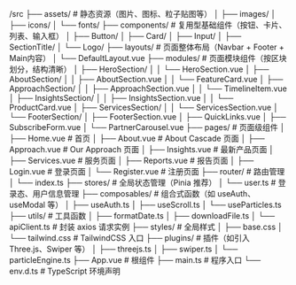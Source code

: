/src
├── assets/                # 静态资源（图片、图标、粒子贴图等）
│   ├── images/
│   ├── icons/
│   └── fonts/
├── components/            # 复用型基础组件（按钮、卡片、列表、输入框）
│   ├── Button/
│   ├── Card/
│   ├── Input/
│   ├── SectionTitle/
│   └── Logo/
├── layouts/               # 页面整体布局（Navbar + Footer + Main内容）
│   └── DefaultLayout.vue
├── modules/               # 页面模块组件（按区块划分，结构清晰）
│   ├── HeroSection/
│   │   └── HeroSection.vue
│   ├── AboutSection/
│   │   ├── AboutSection.vue
│   │   └── FeatureCard.vue
│   ├── ApproachSection/
│   │   ├── ApproachSection.vue
│   │   └── TimelineItem.vue
│   ├── InsightsSection/
│   │   ├── InsightsSection.vue
│   │   └── ProductCard.vue
│   ├── ServicesSection/
│   │   └── ServicesSection.vue
│   └── FooterSection/
│       ├── FooterSection.vue
│       ├── QuickLinks.vue
│       ├── SubscribeForm.vue
│       └── PartnerCarousel.vue
├── pages/                 # 页面级组件
│   ├── Home.vue           # 首页
│   ├── About.vue          # About Cascade 页面
│   ├── Approach.vue       # Our Approach 页面
│   ├── Insights.vue  # 最新产品页面
│   ├── Services.vue       # 服务页面
│   ├── Reports.vue        # 报告页面
│   ├── Login.vue          # 登录页面
│   └── Register.vue       # 注册页面
├── router/                # 路由管理
│   └── index.ts
├── stores/                # 全局状态管理（Pinia 推荐）
│   └── user.ts            # 登录态、用户信息管理
├── composables/           # 组合式函数（如 useAuth、useModal 等）
│   ├── useAuth.ts
│   ├── useScroll.ts
│   └── useParticles.ts
├── utils/                 # 工具函数
│   ├── formatDate.ts
│   ├── downloadFile.ts
│   └── apiClient.ts       # 封装 axios 请求实例
├── styles/                # 全局样式
│   ├── base.css
│   └── tailwind.css       # TailwindCSS 入口
├── plugins/               # 插件（如引入 Three.js、Swiper 等）
│   ├── threejs.ts
│   ├── swiper.ts
│   └── particleEngine.ts
├── App.vue                # 根组件
├── main.ts                # 程序入口
└── env.d.ts               # TypeScript 环境声明

